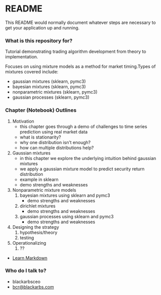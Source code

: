 # README #

This README would normally document whatever steps are necessary to get your application up and running.

### What is this repository for? ###

Tutorial demonstrating trading algorithm development from theory to implementation.

Focuses on using mixture models as a method for market timing.Types of mixtures covered include:

* gaussian mixtures (sklearn, pymc3)
* bayesian mixtures (sklearn, pymc3)
* nonparametric mixtures (sklearn, pymc3)
* gaussian processes (sklearn, pymc3)
 
### Chapter (Notebook) Outlines ###

1. Motivation
	- this chapter goes through a demo of challenges to time series prediction using real market data
	- what is stationarity?
	- why one distribution isn't enough?
	- how can multiple distributions help?
2. Gaussian mixtures
	- in this chapter we explore the underlying intuition behind gaussian mixtures
	- we apply a gaussian mixture model to predict security return distribution
	- example in sklearn
	- demo strengths and weaknesses
3. Nonparametric mixture models
	1. bayesian mixtures using sklearn and pymc3
		- demo strengths and weaknesses
	2. dirichlet mixtures
		- demo strengths and weaknesses
	3. gaussian processes using sklearn and pymc3
		- demo strengths and weaknesses
4. Designing the strategy
	1. hypothesis/theory
	2. testing
5. Operationalizing 
	1. ??
	
* [Learn Markdown](https://bitbucket.org/tutorials/markdowndemo)

### Who do I talk to? ###

* blackarbsceo
* bcr@blackarbs.com